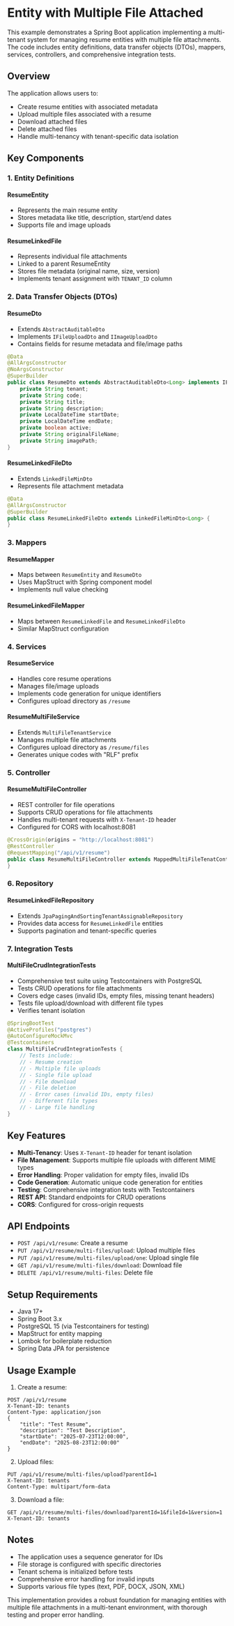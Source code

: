 # Entity with Multiple File Attached

This example demonstrates a Spring Boot application implementing a multi-tenant system for managing resume entities with multiple file attachments. The code includes entity definitions, data transfer objects (DTOs), mappers, services, controllers, and comprehensive integration tests.

## Overview

The application allows users to:
- Create resume entities with associated metadata
- Upload multiple files associated with a resume
- Download attached files
- Delete attached files
- Handle multi-tenancy with tenant-specific data isolation

## Key Components

### 1. Entity Definitions

#### ResumeEntity
- Represents the main resume entity
- Stores metadata like title, description, start/end dates
- Supports file and image uploads

#### ResumeLinkedFile
- Represents individual file attachments
- Linked to a parent ResumeEntity
- Stores file metadata (original name, size, version)
- Implements tenant assignment with `TENANT_ID` column

### 2. Data Transfer Objects (DTOs)

#### ResumeDto
- Extends `AbstractAuditableDto`
- Implements `IFileUploadDto` and `IImageUploadDto`
- Contains fields for resume metadata and file/image paths
```java
@Data
@AllArgsConstructor
@NoArgsConstructor
@SuperBuilder
public class ResumeDto extends AbstractAuditableDto<Long> implements IFileUploadDto, IImageUploadDto {
    private String tenant;
    private String code;
    private String title;
    private String description;
    private LocalDateTime startDate;
    private LocalDateTime endDate;
    private boolean active;
    private String originalFileName;
    private String imagePath;
}
```

#### ResumeLinkedFileDto
- Extends `LinkedFileMinDto`
- Represents file attachment metadata
```java
@Data
@AllArgsConstructor
@SuperBuilder
public class ResumeLinkedFileDto extends LinkedFileMinDto<Long> {
}
```

### 3. Mappers

#### ResumeMapper
- Maps between `ResumeEntity` and `ResumeDto`
- Uses MapStruct with Spring component model
- Implements null value checking

#### ResumeLinkedFileMapper
- Maps between `ResumeLinkedFile` and `ResumeLinkedFileDto`
- Similar MapStruct configuration

### 4. Services

#### ResumeService
- Handles core resume operations
- Manages file/image uploads
- Implements code generation for unique identifiers
- Configures upload directory as `/resume`

#### ResumeMultiFileService
- Extends `MultiFileTenantService`
- Manages multiple file attachments
- Configures upload directory as `/resume/files`
- Generates unique codes with "RLF" prefix

### 5. Controller

#### ResumeMultiFileController
- REST controller for file operations
- Supports CRUD operations for file attachments
- Handles multi-tenant requests with `X-Tenant-ID` header
- Configured for CORS with localhost:8081
```java
@CrossOrigin(origins = "http://localhost:8081")
@RestController
@RequestMapping("/api/v1/resume")
public class ResumeMultiFileController extends MappedMultiFileTenatController<Long, ResumeEntity, ResumeLinkedFileDto, ResumeDto, ResumeDto, ResumeMultiFileService> implements IMappedMultiFileApi<ResumeLinkedFileDto, Long> {
}
```

### 6. Repository

#### ResumeLinkedFileRepository
- Extends `JpaPagingAndSortingTenantAssignableRepository`
- Provides data access for `ResumeLinkedFile` entities
- Supports pagination and tenant-specific queries

### 7. Integration Tests

#### MultiFileCrudIntegrationTests
- Comprehensive test suite using Testcontainers with PostgreSQL
- Tests CRUD operations for file attachments
- Covers edge cases (invalid IDs, empty files, missing tenant headers)
- Tests file upload/download with different file types
- Verifies tenant isolation
```java
@SpringBootTest
@ActiveProfiles("postgres")
@AutoConfigureMockMvc
@Testcontainers
class MultiFileCrudIntegrationTests {
    // Tests include:
    // - Resume creation
    // - Multiple file uploads
    // - Single file upload
    // - File download
    // - File deletion
    // - Error cases (invalid IDs, empty files)
    // - Different file types
    // - Large file handling
}
```

## Key Features

- **Multi-Tenancy**: Uses `X-Tenant-ID` header for tenant isolation
- **File Management**: Supports multiple file uploads with different MIME types
- **Error Handling**: Proper validation for empty files, invalid IDs
- **Code Generation**: Automatic unique code generation for entities
- **Testing**: Comprehensive integration tests with Testcontainers
- **REST API**: Standard endpoints for CRUD operations
- **CORS**: Configured for cross-origin requests

## API Endpoints

- `POST /api/v1/resume`: Create a resume
- `PUT /api/v1/resume/multi-files/upload`: Upload multiple files
- `PUT /api/v1/resume/multi-files/upload/one`: Upload single file
- `GET /api/v1/resume/multi-files/download`: Download file
- `DELETE /api/v1/resume/multi-files`: Delete file

## Setup Requirements

- Java 17+
- Spring Boot 3.x
- PostgreSQL 15 (via Testcontainers for testing)
- MapStruct for entity mapping
- Lombok for boilerplate reduction
- Spring Data JPA for persistence

## Usage Example

1. Create a resume:
```http
POST /api/v1/resume
X-Tenant-ID: tenants
Content-Type: application/json
{
    "title": "Test Resume",
    "description": "Test Description",
    "startDate": "2025-07-23T12:00:00",
    "endDate": "2025-08-23T12:00:00"
}
```

2. Upload files:
```http
PUT /api/v1/resume/multi-files/upload?parentId=1
X-Tenant-ID: tenants
Content-Type: multipart/form-data
```

3. Download a file:
```http
GET /api/v1/resume/multi-files/download?parentId=1&fileId=1&version=1
X-Tenant-ID: tenants
```

## Notes

- The application uses a sequence generator for IDs
- File storage is configured with specific directories
- Tenant schema is initialized before tests
- Comprehensive error handling for invalid inputs
- Supports various file types (text, PDF, DOCX, JSON, XML)

This implementation provides a robust foundation for managing entities with multiple file attachments in a multi-tenant environment, with thorough testing and proper error handling.